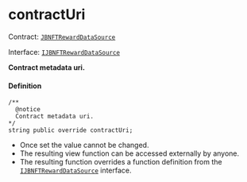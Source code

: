 # contractUri

Contract: [`JBNFTRewardDataSource`](/dev/api/contracts/or-delegates/or-abstract/jbnftrewarddatasource/README.md)​‌

Interface: [`IJBNFTRewardDataSource`](/dev/api/interfaces/ijbnftrewarddatasource.md)

**Contract metadata uri.**

#### Definition

```
/**
  @notice
  Contract metadata uri.
*/
string public override contractUri;
```

* Once set the value cannot be changed.
* The resulting view function can be accessed externally by anyone.
* The resulting function overrides a function definition from the [`IJBNFTRewardDataSource`](/dev/api/interfaces/ijbnftrewarddatasource.md) interface.

